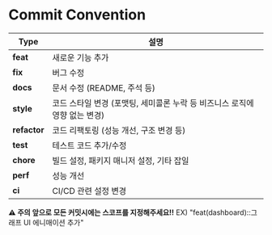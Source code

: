 # Commit Convention
| Type         | 설명                                           |
| ------------ | -------------------------------------------- |
| **feat**     | 새로운 기능 추가                                    |
| **fix**      | 버그 수정                                        |
| **docs**     | 문서 수정 (README, 주석 등)                         |
| **style**    | 코드 스타일 변경 (포맷팅, 세미콜론 누락 등 비즈니스 로직에 영향 없는 변경) |
| **refactor** | 코드 리팩토링 (성능 개선, 구조 변경 등)                     |
| **test**     | 테스트 코드 추가/수정                                 |
| **chore**    | 빌드 설정, 패키지 매니저 설정, 기타 잡일                     |
| **perf**     | 성능 개선                                        |
| **ci**       | CI/CD 관련 설정 변경                               |

**⚠️ 주의 앞으로 모든 커밋시에는 스코프를 지정해주세요!!**
EX) "feat(dashboard)::그래프 UI 에니매이션 추가"
